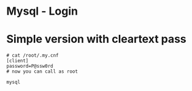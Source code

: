 # Mysql - Login

# Simple version with cleartext pass 

```
# cat /root/.my.cnf 
[client]
password=P@ssw0rd
# now you can call as root

mysql 

```
